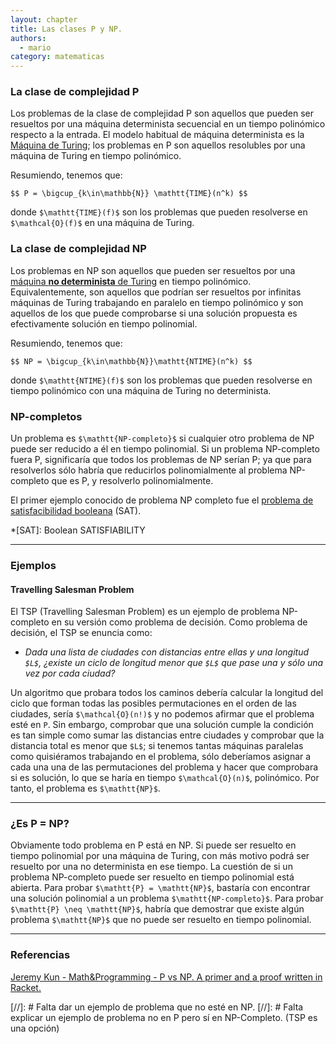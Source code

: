 ```yaml
---
layout: chapter
title: Las clases P y NP.
authors:
  - mario
category: matematicas
---
```


### La clase de complejidad P

Los problemas de la clase de complejidad P son aquellos que pueden ser resueltos por una máquina determinista secuencial en un tiempo polinómico respecto a la entrada. El modelo habitual de máquina determinista es la [Máquina de Turing](http://en.wikipedia.org/wiki/Turing_machine#Formal_definition); los problemas en P son aquellos resolubles por una máquina de Turing en tiempo polinómico.

Resumiendo, tenemos que:

`$$ P = \bigcup_{k\in\mathbb{N}} \mathtt{TIME}(n^k) $$`

donde `$\mathtt{TIME}(f)$` son los problemas que pueden resolverse en `$\mathcal{O}(f)$` en una máquina de Turing. 


### La clase de complejidad NP 

Los problemas en NP son aquellos que pueden ser resueltos por una [máquina **no determinista** de Turing](http://en.wikipedia.org/wiki/Non-deterministic_Turing_machine) en tiempo polinómico. Equivalentemente, son aquellos que podrían ser resueltos por infinitas máquinas de Turing trabajando en paralelo en tiempo polinómico y son aquellos de los que puede comprobarse si una solución propuesta es efectivamente solución en tiempo polinomial.

Resumiendo, tenemos que:

`$$ NP = \bigcup_{k\in\mathbb{N}}\mathtt{NTIME}(n^k) $$`

donde `$\mathtt{NTIME}(f)$` son los problemas que pueden resolverse en tiempo polinómico con una máquina de Turing no determinista.


### NP-completos
Un problema es `$\mathtt{NP-completo}$` si cualquier otro problema de NP puede ser reducido a él en tiempo polinomial. Si un problema NP-completo fuera P, significaría que todos los problemas de NP serían P; ya que para resolverlos sólo habría que reducirlos polinomialmente al problema NP-completo que es P, y resolverlo polinomialmente.

El primer ejemplo conocido de problema NP completo fue el [problema de satisfacibilidad booleana](http://es.wikipedia.org/wiki/Problema_de_satisfacibilidad_booleana) (SAT).

*[SAT]: Boolean SATISFIABILITY

_____

### Ejemplos

#### Travelling Salesman Problem

El TSP (Travelling Salesman Problem) es un ejemplo de problema NP-completo en su versión como problema de decisión. Como problema de decisión, el TSP se enuncia como:

* *Dada una lista de ciudades con distancias entre ellas y una longitud `$L$`, ¿existe un ciclo de longitud menor que `$L$` que pase una y sólo una vez por cada ciudad?*

Un algoritmo que probara todos los caminos debería calcular la longitud del ciclo que forman todas las posibles permutaciones en el orden de las ciudades, sería `$\mathcal{O}(n!)$` y no podemos afirmar que el problema esté en $\mathtt{P}$. Sin embargo, comprobar que una solución cumple la condición es tan simple como sumar las distancias entre ciudades y comprobar que la distancia total es menor que `$L$`; si tenemos tantas máquinas paralelas como quisiéramos trabajando en el problema, sólo deberíamos asignar a cada una una de las permutaciones del problema y hacer que comprobara si es solución, lo que se haría en tiempo `$\mathcal{O}(n)$`, polinómico. Por tanto, el problema es `$\mathtt{NP}$`.

______

### ¿Es P = NP?
Obviamente todo problema en P está en NP. Si puede ser resuelto en tiempo polinomial por una máquina de Turing, con más motivo podrá ser resuelto por una no determinista en ese tiempo.
La cuestión de si un problema NP-completo puede ser resuelto en tiempo polinomial está abierta. Para probar `$\mathtt{P} = \mathtt{NP}$`, bastaría con encontrar una solución polinomial a un problema `$\mathtt{NP-completo}$`. Para probar `$\mathtt{P} \neq \mathtt{NP}$`, habría que demostrar que existe algún problema `$\mathtt{NP}$` que no puede ser resuelto en tiempo polinomial.

_______

### Referencias
[Jeremy Kun - Math&Programming - P vs NP. A primer and a proof written in Racket.](http://jeremykun.com/2012/02/23/p-vs-np-a-primer-and-a-proof-written-in-racket/)


[//]: # Falta dar un ejemplo de problema que no esté en NP.
[//]: # Falta explicar un ejemplo de problema no en P pero sí en NP-Completo. (TSP es una opción)


